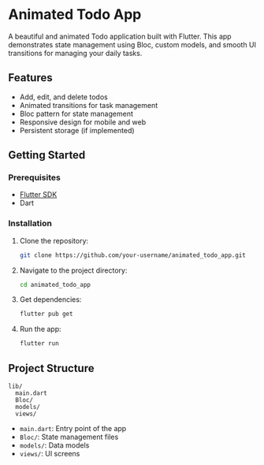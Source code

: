 
# Animated Todo App

A beautiful and animated Todo application built with Flutter. This app demonstrates state management using Bloc, custom models, and smooth UI transitions for managing your daily tasks.

## Features
- Add, edit, and delete todos
- Animated transitions for task management
- Bloc pattern for state management
- Responsive design for mobile and web
- Persistent storage (if implemented)

## Getting Started

### Prerequisites
- [Flutter SDK](https://flutter.dev/docs/get-started/install)
- Dart

### Installation
1. Clone the repository:
	```sh
	git clone https://github.com/your-username/animated_todo_app.git
	```
2. Navigate to the project directory:
	```sh
	cd animated_todo_app
	```
3. Get dependencies:
	```sh
	flutter pub get
	```
4. Run the app:
	```sh
	flutter run
	```

## Project Structure
```
lib/
  main.dart
  Bloc/
  models/
  views/
```
- `main.dart`: Entry point of the app
- `Bloc/`: State management files
- `models/`: Data models
- `views/`: UI screens

